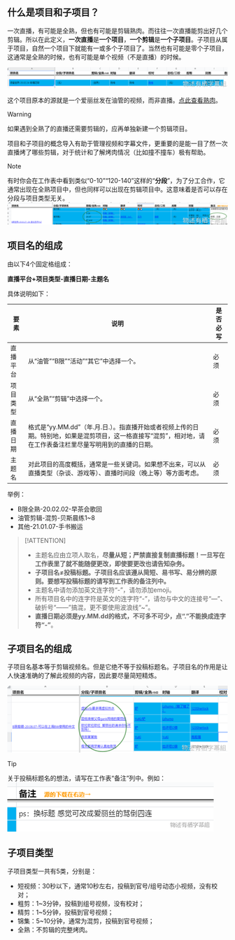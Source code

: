 ## 什么是项目和子项目？

一次直播，有可能是全熟，但也有可能是剪辑熟肉。而往往一次直播能剪出好几个剪辑。所以在此定义，**一次直播**是**一个项目**，**一个剪辑**是**一个子项目**。子项目从属于项目，自然一个项目下就能有一或多个子项目了。当然也有可能是零个子项目，这通常是全熟的时候，也有可能是单个视频（不是直播）的时候。

![](../../img/项目子项目1.png)

这个项目原本的源就是一个爱丽丝发在油管的视频，而非直播。[点此查看熟肉](https://www.bilibili.com/video/av91768469)。

> [!WARNING]
> 如果遇到全熟了的直播还需要剪辑的，应再单独新建一个剪辑项目。

项目和子项目的概念导入有助于管理视频和字幕文件，更重要的是能一目了然一次直播烤了哪些剪辑，对于统计和了解烤肉情况（比如撞不撞车）极有帮助。

> [!NOTE]
> 有时你会在工作表中看到类似“0-10”“120-140”这样的“**分段**”，为了分工合作，它通常出现在全熟项目中，但也同样可以出现在剪辑项目中。这意味着是否可以存在分段与项目类型无关。
> ![](../../img/项目子项目2.png)

## 项目名的组成

由以下4个固定格组成：

**直播平台+项目类型-直播日期-主题名**

具体说明如下：

要素 | 说明 | 是否必写
--- | --- | ---
直播平台 | 从“油管”“B限”“活动”“其它”中选择一个。 | 必须 
项目类型 | 从“全熟”“剪辑”中选择一个。 | 必须 
直播日期 | 格式是“yy.MM.dd”（年.月.日.）。指直播开始或者视频上传的日期。特别地，如果是混剪项目，这一格直接写“混剪”，相对地，请在工作表备注栏里尽量写明用到的直播的日期。 | 必须 
主题名 | 对此项目的高度概括，通常是一些关键词。如果想不出来，可以从直播类型（杂谈、游戏等）、直播时间段（晚上等）等方面考虑。 | 必须 

举例：

- B限全熟-20.02.02-早茶会歌回
- 油管剪辑-混剪-贝斯晨练1~8
- 其他-21.01.07-手书搬运

> [!ATTENTION]
> - 主题名应由立项人取名，**尽量从短；严禁直接复制直播标题！一旦写在工作表里了就不能随便更改，即使要更改也请告知杂务。**
> - **子项目名≠投稿标题。子项目名应该遵从简短、易书写、易分辨的原则。要想写投稿标题的请写到工作表的备注列中。**
> - 主题名中请勿添加英文连字符“-”，请勿添加emoji。
> - 所有项目名中的连字符是英文的连字符“-”，请勿与中文的连接号“—”、破折号“——”搞混，更不要使用波浪线“~”。
> - **直播日期必须是****yy.MM.dd****的格式，不可多不可少，点“.”不能换成连字符“-”**。

## 子项目名的组成

子项目名基本等于剪辑视频名。但是它绝不等于投稿标题名。子项目名的作用是让人快速准确的了解此视频的内容，因此要尽量简短精炼。

![](../../img/项目子项目3.png)

> [!TIP]
> 关于投稿标题名的想法，请写在工作表“备注”列中。例如：
> ![](../../img/项目子项目4.png)

## 子项目类型

子项目类型一共有5类，分别是：

- 短视频：30秒以下，通常10秒左右，投稿到官号/组号动态小视频，没有校对；
- 粗剪：1~3分钟，投稿到组号视频，没有校对；
- 精剪：1~5分钟，投稿到官号视频；
- 锦集：5~10分钟，通常为混剪，投稿到官号视频；
- 全熟：不剪辑的完整烤肉。

